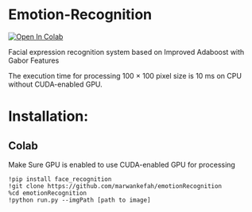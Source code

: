 # Emotion-Recognition
[![Open In Colab](https://colab.research.google.com/assets/colab-badge.svg)](https://colab.research.google.com/drive/1L-3uNEHGHFoBTAOwaHQJF38L2Gv-nwvl?usp=sharing)

Facial expression recognition system based on Improved Adaboost with Gabor Features

The execution time for processing 100 × 100 pixel size is 10 ms on CPU without CUDA-enabled GPU.


# Installation:
## Colab
Make Sure GPU is enabled to use CUDA-enabled GPU for processing
```
!pip install face_recognition
!git clone https://github.com/marwankefah/emotionRecognition
%cd emotionRecognition
!python run.py --imgPath [path to image]
```
